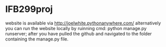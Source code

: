 # IFB299proj
website is available via http://joelwhite.pythonanywhere.com/
alternatively you can run the website locally by ruinning cmd: python manage.py runserver; after you have pulled the github and navigated 
to the folder containing the manage.py file.
